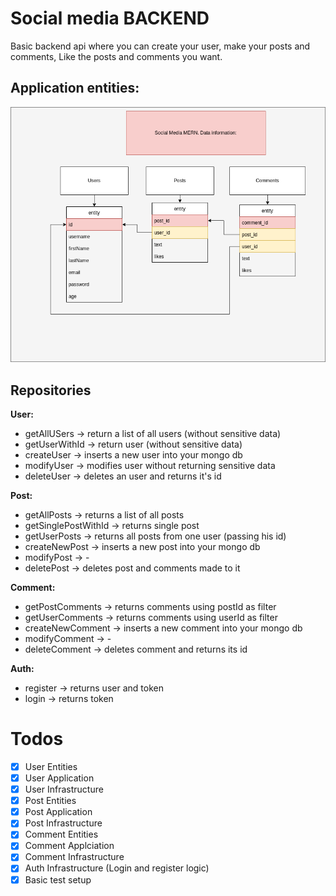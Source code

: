 # Social media BACKEND
Basic backend api where you can create your user, make your posts and comments, Like the posts and comments you want. 

## Application entities:
![App-db-diagram](./app-data/Untitled%20Diagram.drawio.png)

## Repositories
**User:** 
* getAllUSers -> return a list of all users (without sensitive data)
* getUserWithId -> return user (without sensitive data)
* createUser -> inserts a new user into your mongo db
* modifyUser -> modifies user without returning sensitive data
* deleteUser -> deletes an user and returns it's id

**Post:**
* getAllPosts -> returns a list of all posts
* getSinglePostWithId -> returns single post
* getUserPosts -> returns all posts from one user (passing his id)
* createNewPost -> inserts a new post into your mongo db
* modifyPost -> -
* deletePost -> deletes post and comments made to it

**Comment:**
* getPostComments -> returns comments using postId as filter
* getUserComments -> returns comments using userId as filter
* createNewComment -> inserts a new comment into your mongo db
* modifyComment -> -
* deleteComment -> deletes comment and returns its id 

**Auth:**
* register -> returns user and token
* login -> returns token

# Todos
- [X] User Entities
- [X] User Application
- [X] User Infrastructure
- [X] Post Entities
- [X] Post Application
- [X] Post Infrastructure
- [X] Comment Entities
- [X] Comment Applciation
- [X] Comment Infrastructure
- [X] Auth Infrastructure (Login and register logic)
- [X] Basic test setup